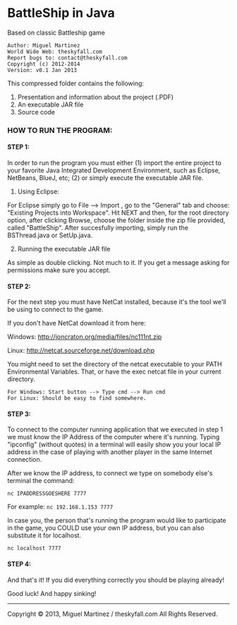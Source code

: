 # BattleShip in Java
Based on classic Battleship game


```
Author: Miguel Martinez
World Wide Web: theskyfall.com
Report bugs to: contact@theskyfall.com
Copyright (c) 2012-2014
Version: v0.1 Jan 2013
```


This compressed folder contains the following:

1. Presentation and information about the project (.PDF)
2. An executable JAR file
3. Source code


### HOW TO RUN THE PROGRAM:

#### STEP 1:

In order to run the program you must either (1) import the entire project to your favorite Java Integrated Development Environment, such as Eclipse, NetBeans, BlueJ, etc; (2) or simply execute the executable JAR file. 

1) Using Eclipse:

For Eclipse simply go to File --> Import , go to the "General" tab and choose: "Existing Projects into Workspace". Hit NEXT and then, for the root directory option, after clicking Browse, choose the folder inside the zip file provided, called "BattleShip". After succesfully importing, simply run the BSThread.java or SetUp.java.

2) Running the executable JAR file

As simple as double clicking. Not much to it. If you get a message asking for permissions make sure you accept.

#### STEP 2:

For the next step you must have NetCat installed, because it's the tool we'll be using to connect to the game. 

If you don't have NetCat download it from here:

Windows: http://joncraton.org/media/files/nc111nt.zip

Linux: http://netcat.sourceforge.net/download.php

You might need to set the directory of the netcat executable to your PATH Environmental Variables. That, or have the exec netcat file in your current directory.

```
For Windows: Start button --> Type cmd --> Run cmd
For Linux: Should be easy to find somewhere.
```

#### STEP 3:

To connect to the computer running application that we executed in step 1 we must know the IP Address of the computer where it's running. Typing "ipconfig" (without 
quotes) in a terminal will easily show you your local IP address in the case of playing with another player in the same Internet connection.

After we know the IP address, to connect we type on somebody else's terminal the command:

```
nc IPADDRESSGOESHERE 7777
```

For example: `nc 192.168.1.153 7777`

In case you, the person that's running the program would like to participate in the game, you COULD use your own IP address, but you can also substitute it for localhost.

```
nc localhost 7777
```

#### STEP 4:

And that's it! If you did everything correctly you should be playing already!

Good luck! And happy sinking!


-------
Copyright © 2013, Miguel Martinez / theskyfall.com
All Rights Reserved.
